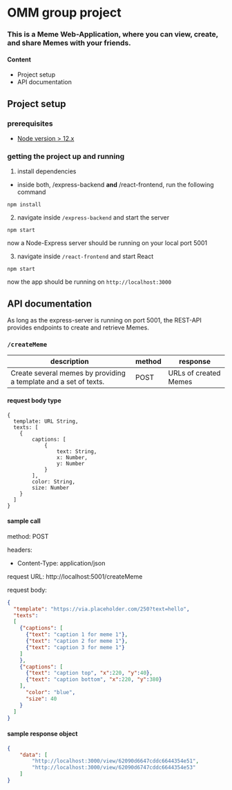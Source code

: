 # OMM group project

### This is a Meme Web-Application, where you can view, create, and share Memes with your friends.

#### Content

* Project setup
* API documentation

## Project setup

### prerequisites

* [Node version > 12.x](https://nodejs.org/en/download/)

### getting the project up and running

1. install dependencies

* inside both, /express-backend **and** /react-frontend, run the following command

````shell
npm install
````

2. navigate inside `/express-backend` and start the server

````shell
npm start
````

now a Node-Express server should be running on your local port 5001

3. navigate inside `/react-frontend` and start React

````shell
npm start
````

now the app should be running on `http://localhost:3000`

## API documentation

As long as the express-server is running on port 5001, the REST-API provides endpoints to create and retrieve Memes.

### `/createMeme`

|description|method|response|
|---|---|---|
|Create several memes by providing a template and a set of texts.|POST|URLs of created Memes|

#### request body type

```
{
  template: URL String,
  texts: [
    {
        captions: [
            {
                text: String,
                x: Number,
                y: Number
            }
        ],
        color: String,
        size: Number
    }
  ]
}
```

#### sample call

method: POST

headers:

* Content-Type: application/json

request URL: http://localhost:5001/createMeme

request body:

```json
{
  "template": "https://via.placeholder.com/250?text=hello",
  "texts":
  [
    {"captions": [
      {"text": "caption 1 for meme 1"},
      {"text": "caption 2 for meme 1"},
      {"text": "caption 3 for meme 1"}
    ]
    },
    {"captions": [
      {"text": "caption top", "x":220, "y":40},
      {"text": "caption bottom", "x":220, "y":380}
    ],
      "color": "blue",
      "size": 40
    }
  ]
}
```

#### sample response object

```json
{
    "data": [
        "http://localhost:3000/view/62090d6647cddc6644354e51",
        "http://localhost:3000/view/62090d6747cddc6644354e53"
    ]
}
```